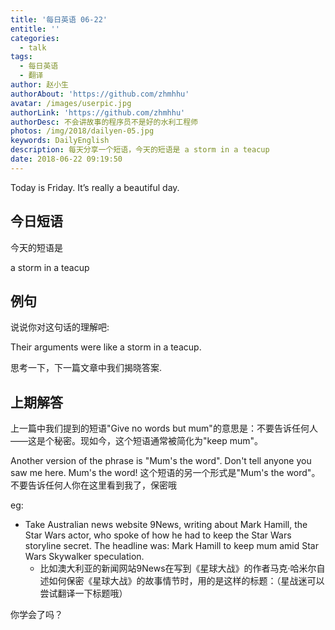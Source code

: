 ```yaml
---
title: '每日英语 06-22'
entitle: ''
categories:
  - talk
tags:
  - 每日英语
  - 翻译
author: 赵小生
authorAbout: 'https://github.com/zhmhhu'
avatar: /images/userpic.jpg
authorLink: 'https://github.com/zhmhhu'
authorDesc: 不会讲故事的程序员不是好的水利工程师
photos: /img/2018/dailyen-05.jpg
keywords: DailyEnglish
description: 每天分享一个短语，今天的短语是 a storm in a teacup
date: 2018-06-22 09:19:50
---
```


Today is Friday. It’s really a beautiful day.

## 今日短语

今天的短语是

a storm in a teacup

## 例句

说说你对这句话的理解吧:

Their arguments were like a storm in a teacup. 

思考一下，下一篇文章中我们揭晓答案.

## 上期解答

上一篇中我们提到的短语"Give no words but mum"的意思是：不要告诉任何人——这是个秘密。现如今，这个短语通常被简化为"keep mum"。

Another version of the phrase is "Mum's the word". Don't tell anyone you saw me here. Mum's the word! 这个短语的另一个形式是"Mum's the word"。不要告诉任何人你在这里看到我了，保密哦

eg:
-  Take Australian news website 9News, writing about Mark Hamill, the Star Wars actor, who spoke of how he had to keep the Star Wars storyline secret. The headline was: Mark Hamill to keep mum amid Star Wars Skywalker speculation.
   -  比如澳大利亚的新闻网站9News在写到《星球大战》的作者马克·哈米尔自述如何保密《星球大战》的故事情节时，用的是这样的标题：（星战迷可以尝试翻译一下标题哦）

你学会了吗？
